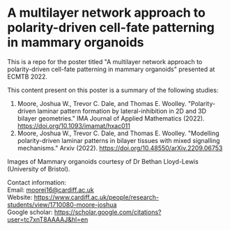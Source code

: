 # A multilayer network approach to polarity-driven cell-fate patterning in mammary organoids

This is a repo for the poster titled "A multilayer network approach to polarity-driven 
cell-fate patterning in mammary organoids" presented at ECMTB 2022.

This content present on this poster is a summary of the following studies:
 1. Moore, Joshua W., Trevor C. Dale, and Thomas E. Woolley. "Polarity-driven laminar pattern formation by lateral-inhibition in 2D and 3D bilayer geometries." IMA Journal of Applied Mathematics (2022).  https://doi.org/10.1093/imamat/hxac011
 2. Moore, Joshua W., Trevor C. Dale, and Thomas E. Woolley. "Modelling polarity-driven laminar patterns in bilayer tissues with mixed signalling mechanisms." Arxiv (2022). https://doi.org/10.48550/arXiv.2209.06753
 
 
 Images of Mammary organoids courtesy of Dr Bethan Lloyd-Lewis (University of Bristol).
 

Contact information: \
Email: moorej16@cardiff.ac.uk \
Website: https://www.cardiff.ac.uk/people/research-students/view/1710080-moore-joshua \
Google scholar: https://scholar.google.com/citations?user=tc7xnT8AAAAJ&hl=en 
